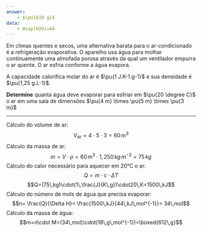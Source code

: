 ```yaml
---
answer:
    - $\pu{610 g}$
data:
    - Hvap(H2O)=44
---
```


Em climas quentes e secos, uma alternativa barata para o ar-condicionado é a refrigeração evaporativa. O aparelho usa água para molhar continuamente uma almofada porosa através da qual um ventilador empurra o ar quente. O ar esfria conforme a água evapora.

A capacidade calorífica molar do ar é $\pu{1 J.K-1.g-1}$ e sua densidade é $\pu{1,25 g.L-1}$.

**Determine** quanta água deve evaporar para esfriar em $\pu{20 \degree C}$ o ar em uma sala de dimensões $\pu{4 m} \times \pu{5 m} \times \pu{3 m}$

---

Cálculo do volume de ar:
$$V_{ar}=4\cdot 5\cdot 3=60\,m^{3}$$
Cálculo da massa de ar:
$$m=V\cdot\rho=60\,m^{3}\cdot 1,250\,kg\,m^{-3}=75\,kg$$
Cálculo do calor necessário para aquecer em 20°C o ar:
$$Q=m\cdot c\cdot\Delta T$$
$$Q=(75\,kg)\cdot(1\,\frac{J}{K\,g})\cdot20\,K=1500\,kJ$$
Cálculo do número de mols de água que precisa evaporar:
$$n= \frac{Q}{\Delta H}= \frac{1500\,kJ}{44\,kJ\,mol^{-1}}= 34\,mol$$
Cálculo da massa de água:
$$m=n\cdot M=(34\,mol)\cdot(18\,g\,mol^{-1})=\boxed{612\,g}$$

